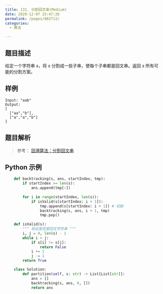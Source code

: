 ```yaml
---
title: 131. 分割回文串(Medium)
date: 2020-12-07 15:47:26
permalink: /pages/882f12/
categories: 
  - 算法

---
```


## 题目描述

给定一个字符串 *s*，将 *s* 分割成一些子串，使每个子串都是回文串。返回 *s* 所有可能的分割方案。

## 样例

```
Input: "aab"
Output:
[
  ["aa","b"],
  ["a","a","b"]
]
```

## 题目解析

> 参考： [回溯算法：分割回文串](https://mp.weixin.qq.com/s?__biz=MzUxNjY5NTYxNA==&mid=2247485372&idx=1&sn=29cc3421fb742faa57824b9a626342ad&scene=21#wechat_redirect)

## Python 示例

```python
    def backtracking(s, ans, startIndex, tmp):
        if startIndex >= len(s):
            ans.append(tmp[:])
        
        for i in range(startIndex, len(s)):
            if isValid(s[startIndex: i + 1]):
                tmp.append(s[startIndex: i + 1]) # 切割
                backtracking(s, ans, i + 1, tmp) 
                tmp.pop()
        
    def isValid(s):
        """ 验证是否是回文字符串 """
        i, j = 0, len(s) - 1
        while i < j:
            if s[i] != s[j]:
                return False 
            i += 1
            j -= 1
        return True 

    class Solution:
        def partition(self, s: str) -> List[List[str]]:
            ans = []
            backtracking(s, ans, 0, [])
            return ans 
```

